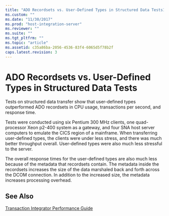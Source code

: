 ```yaml
---
title: "ADO Recordsets vs. User-Defined Types in Structured Data Tests1 | Microsoft Docs"
ms.custom: ""
ms.date: "11/30/2017"
ms.prod: "host-integration-server"
ms.reviewer: ""
ms.suite: ""
ms.tgt_pltfrm: ""
ms.topic: "article"
ms.assetid: c35a86ba-2056-4536-83f4-6065d5f78b2f
caps.latest.revision: 3
---
```

# ADO Recordsets vs. User-Defined Types in Structured Data Tests
Tests on structured data transfer show that user-defined types outperformed ADO recordsets in CPU usage, transactions per second, and response time.  
  
 Tests were conducted using six Pentium 300 MHz clients, one quad-processor Xeon p2-400 system as a gateway, and four SNA host server computers to emulate the CICS region of a mainframe. When transferring user-defined types, the clients were under less stress, and there was much better throughput overall. User-defined types were also much less stressful to the server.  
  
 The overall response times for the user-defined types are also much less because of the metadata that recordsets contain. The metadata inside the recordsets increases the size of the data marshaled back and forth across the DCOM connection. In addition to the increased size, the metadata increases processing overhead.  
  
## See Also  
 [Transaction Integrator Performance Guide](../HIS2010/transaction-integrator-performance-guide2.md)